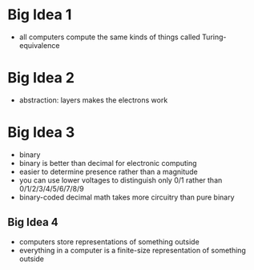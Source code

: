 # Big Idea 1
- all computers compute the same kinds of things called Turing-equivalence

# Big Idea 2
- abstraction: layers makes the electrons work

# Big Idea 3
- binary
- binary is better than decimal for electronic computing
- easier to determine presence rather than a magnitude
- you can use lower voltages to distinguish only 0/1 rather than 0/1/2/3/4/5/6/7/8/9
- binary-coded decimal math takes more circuitry than pure binary

## Big Idea 4
- computers store representations of something outside
- everything in a computer is a finite-size representation of something outside
